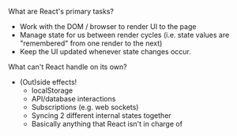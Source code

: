 What are React's primary tasks?
- Work with the DOM / browser to render UI to the page
- Manage state for us between render cycles (i.e. state values are "remembered" from one render to the next)
- Keep the UI updated whenever state changes occur.

What can't React handle on its own?
- (Out)side effects!
    - localStorage
    - API/database interactions
    - Subscriptions (e.g. web sockets)
    - Syncing 2 different internal states together
    - Basically anything that React isn't in charge of